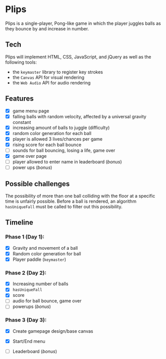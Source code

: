 # Plips

Plips is a single-player, Pong-like game in which the player juggles balls as they bounce by and increase in number.

## Tech
Plips will implement HTML, CSS, JavaScript, and jQuery as well as the following tools:

  * the `keymaster` library to register key strokes
  * the `Canvas` API for visual rendering
  * the `Web Audio` API for audio rendering

## Features
- [X] game menu page
- [X] falling balls with random velocity, affected by a universal gravity constant
- [X] increasing amount of balls to juggle (difficulty)
- [X] random color generation for each ball
- [X] player is allowed 3 lives/chances per game
- [X] rising score for each ball bounce
- [ ] sounds for ball bouncing, losing a life, game over
- [X] game over page
- [ ] player allowed to enter name in leaderboard (*bonus*)
- [ ] power ups (*bonus*)

## Possible challenges
The possibility of more than one ball colliding with the floor at a specific time is unfairly possible. Before a ball is rendered, an algorithm `hasUniqueFall` must be called to filter out this possibility.

## Timeline

### Phase 1 (Day 1):
- [X] Gravity and movement of a ball
- [X] Random color generation for ball
- [X] Player paddle (`keymaster`)

### Phase 2 (Day 2):
- [X] Increasing number of balls
- [X] `hasUniqueFall`
- [X] score
- [ ] audio for ball bounce, game over
- [ ] powerups (*bonus*)

### Phase 3 (Day 3):
- [X] Create gamepage design/base canvas
- [X] Start/End menu
- [ ] Leaderboard (*bonus*)















<!-- -->
